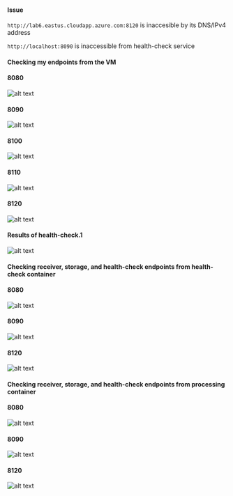 <h4> Issue </h4>

```http://lab6.eastus.cloudapp.azure.com:8120``` is inaccesible by its DNS/IPv4 address

```http://localhost:8090``` is inaccessible from health-check service

<h4>Checking my endpoints from the VM</h4>

<h4>8080</h4>

![alt text](./Images/8080fromVM.png)

<h4>8090</h4>

![alt text](./Images/8090fromVM.png)

<h4>8100</h4>

![alt text](./Images/8100fromVM.png)

<h4>8110</h4>

![alt text](./Images/8110fromVM.png)

<h4>8120</h4>

![alt text](./Images/8120fromVM.png)

<h4>Results of health-check.1</h4>

![alt text](./Images/Health-Check.png)

<h4>Checking receiver, storage, and health-check endpoints from health-check container<h4>

<h4>8080</h4>

![alt text](./Images/8080fromHealth.png)

<h4>8090</h4>

![alt text](./Images/8090fromHealth.png)

<h4>8120</h4>

![alt text](./Images/8120fromHealth.png)

<h4>Checking receiver, storage, and health-check endpoints from processing container</h4>

<h4>8080</h4>

![alt text](./Images/8080fromProcessing.png)

<h4>8090</h4>

![alt text](./Images/8090fromProcessing.png)

<h4>8120</h4>

![alt text](./Images/8120fromProcessing.png)